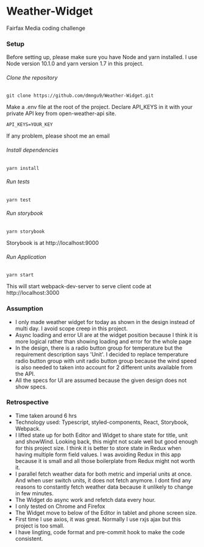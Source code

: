 # Weather-Widget

Fairfax Media coding challenge

### Setup

Before setting up, please make sure you have Node and yarn installed. I use Node version 10.1.0 and yarn version 1.7 in this project.

###### Clone the repository

`git clone https://github.com/dmngu9/Weather-Widget.git`

Make a .env file at the root of the project. Declare API_KEYS in it with your private API key from open-weather-api site.

`API_KEYS=YOUR_KEY`

If any problem, please shoot me an email

###### Install dependencies

`yarn install`

###### Run tests

`yarn test`

###### Run storybook

`yarn storybook`

Storybook is at http://localhost:9000

###### Run Application

`yarn start`

This will start webpack-dev-server to serve client code at http://localhost:3000

### Assumption

-   I only made weather widget for today as shown in the design instead of multi day. I avoid scope creep in this project.
-   Async loading and error UI are at the widget position because I think it is more logical rather than showing loading and error for the whole page
-   In the design, there is a radio button group for temperature but the requirement description says 'Unit'. I decided to replace temperature radio button group with unit radio button group because the wind speed is also needed to taken into account for 2 different units available from the API.
-   All the specs for UI are assumed because the given design does not show specs.

### Retrospective

-   Time taken around 6 hrs
-   Technology used: Typescript, styled-components, React, Storybook, Webpack.
-   I lifted state up for both Editor and Widget to share state for title, unit and showWind. Looking back, this might not scale well but good enough for this project size. I think it is better to store state in Redux when having multiple form field values. I was avoiding Redux in this app because it is small and all those boilerplate from Redux might not worth it.
-   I parallel fetch weather data for both metric and imperial units at once. And when user switch units, it does not fetch anymore. I dont find any reasons to constantly fetch weather data because it unlikely to change in few minutes.
-   The Widget do async work and refetch data every hour.
-   I only tested on Chrome and Firefox
-   The Widget move to below of the Editor in tablet and phone screen size.
-   First time I use axios, it was great. Normally I use rxjs ajax but this project is too small.
-   I have lingting, code format and pre-commit hook to make the code consistent.
